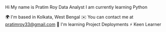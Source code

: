 Hi My name is Pratim Roy
Data Analyst
I am currently learning Python

🌍  I'm based in Kolkata, West Bengal
✉️  You can contact me at pratimroy33@gmail.com
🧠  I'm learning Project Deployments
⚡  Keen Learner

<!--
**PratimRoy332/PratimRoy332** is a ✨ _special_ ✨ repository because its `README.md` (this file) appears on your GitHub profile.

Here are some ideas to get you started:

- 🔭 I’m currently working on ...
- 🌱 I’m currently learning ...
- 👯 I’m looking to collaborate on ...
- 🤔 I’m looking for help with ...
- 💬 Ask me about ...
- 📫 How to reach me: ...
- 😄 Pronouns: ...
- ⚡ Fun fact: ...
-->
